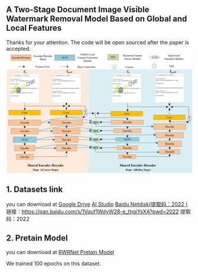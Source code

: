 ## A Two-Stage Document Image Visible Watermark Removal Model Based on Global and Local Features
Thanks for your attention. The code will be open sourced after the paper is accepted.
![](readme.assets/%E7%BD%91%E7%BB%9C%E7%BB%93%E6%9E%842.png)

## 1. Datasets link

you can download at 
[Google Drive](https://drive.google.com/file/d/1adp32bOPN_O34L2RYmGshd3xUgaLdp-T/view?usp=sharing)
[AI Studio](https://aistudio.baidu.com/aistudio/datasetdetail/197146)
[Baidu Netdisk(提取码：2022 )](https://pan.baidu.com/s/1Vquf1WdyW28-e_thgjYsXA?pwd=2022 )
链接：https://pan.baidu.com/s/1Vquf1WdyW28-e_thgjYsXA?pwd=2022 
提取码：2022 



## 2. Pretain Model
you can download at [RWRNet Pretain Model](https://drive.google.com/file/d/1pRyS4DheZWPVMFdPcJTHT79RqUtEksOn/view?usp=sharing)

We trained 100 epochs on this dataset.


